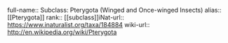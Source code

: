 

full-name:: Subclass: Pterygota (Winged and Once-winged Insects)
alias:: [[Pterygota]]
rank:: [[subclass]]iNat-url:: https://www.inaturalist.org/taxa/184884
wiki-url:: http://en.wikipedia.org/wiki/Pterygota
